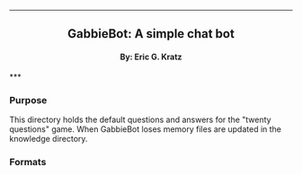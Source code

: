 
[//]: # (Mixture of GitHub markdown and HTML. HTML is needed for formatting.)

***
<div align=center> <h2>
GabbieBot: A simple chat bot
</h2> </div>

<div align=center> <h4> By: Eric G. Kratz </h4> </div>
***

### Purpose

This directory holds the default questions and answers for the "twenty
questions" game. When GabbieBot loses memory files are updated in the
knowledge directory.

### Formats

